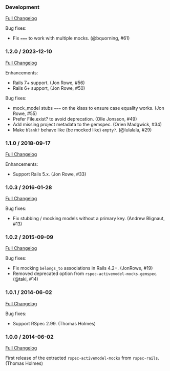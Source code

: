 ### Development
[Full Changelog](https://github.com/rspec/rspec-activemodel-mocks/compare/v1.2.0...main)

Bug fixes:

* Fix `===` to work with multiple mocks. (@bquorning, #61)

### 1.2.0 / 2023-12-10
[Full Changelog](https://github.com/rspec/rspec-activemodel-mocks/compare/v1.1.0...v1.2.0)

Enhancements:

* Rails 7+ support. (Jon Rowe, #56)
* Rails 6+ support, (Jon Rowe, #50)

Bug fixes:

* mock_model stubs `===` on the klass to ensure case equality works. (Jon Rowe, #55)
* Prefer File.exist? to avoid deprecation. (Olle Jonsson, #49)
* Add missing project metadata to the gemspec. (Orien Madgwick, #34)
* Make `blank?` behave like (be mocked like) `empty?`. (@lulalala, #29)

### 1.1.0 / 2018-09-17
[Full Changelog](https://github.com/rspec/rspec-activemodel-mocks/compare/v1.0.3...v1.1.0)

Enhancements:

* Support Rails 5.x. (Jon Rowe, #33)

### 1.0.3 / 2016-01-28
[Full Changelog](https://github.com/rspec/rspec-activemodel-mocks/compare/v1.0.2...v1.0.3)

Bug fixes:

* Fix stubbing / mocking models without a primary key. (Andrew Blignaut, #13)

### 1.0.2 / 2015-09-09
[Full Changelog](https://github.com/rspec/rspec-activemodel-mocks/compare/v1.0.1...v1.0.2)

Bug fixes:

* Fix mocking `belongs_to` associations in Rails 4.2+. (JonRowe, #19)
* Removed deprecated option from `rspec-activemodel-mocks.gemspec`. (@taki, #14)

### 1.0.1 / 2014-06-02
[Full Changelog](https://github.com/rspec/rspec-activemodel-mocks/compare/v1.0.0...v1.0.1)

Bug fixes:

* Support RSpec 2.99. (Thomas Holmes)

### 1.0.0 / 2014-06-02
[Full Changelog](https://github.com/rspec/rspec-activemodel-mocks/compare/extract-from-rspec-rails...v1.0.0)

First release of the extracted `rspec-activemodel-mocks` from `rspec-rails`. (Thomas Holmes)
